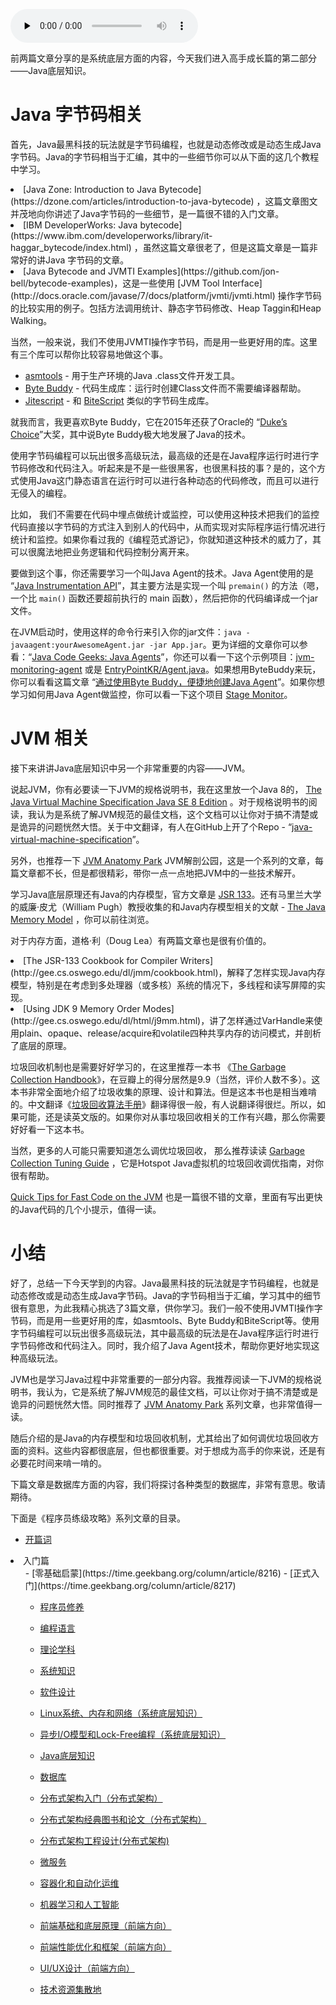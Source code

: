 <audio id="audio" title="79 | 程序员练级攻略：Java底层知识" controls="" preload="none"><source id="mp3" src="https://static001.geekbang.org/resource/audio/91/3d/9193b0624ad6d1b5761f0b37f5b0813d.mp3"></audio>

前两篇文章分享的是系统底层方面的内容，今天我们进入高手成长篇的第二部分——Java底层知识。

# Java 字节码相关

首先，Java最黑科技的玩法就是字节码编程，也就是动态修改或是动态生成Java字节码。Java的字节码相当于汇编，其中的一些细节你可以从下面的这几个教程中学习。

<li>
[Java Zone: Introduction to Java Bytecode](https://dzone.com/articles/introduction-to-java-bytecode) ，这篇文章图文并茂地向你讲述了Java字节码的一些细节，是一篇很不错的入门文章。
</li>
<li>
[IBM DeveloperWorks: Java bytecode](https://www.ibm.com/developerworks/library/it-haggar_bytecode/index.html) ，虽然这篇文章很老了，但是这篇文章是一篇非常好的讲Java 字节码的文章。
</li>
<li>
[Java Bytecode and JVMTI Examples](https://github.com/jon-bell/bytecode-examples)，这是一些使用 [JVM Tool Interface](http://docs.oracle.com/javase/7/docs/platform/jvmti/jvmti.html) 操作字节码的比较实用的例子。包括方法调用统计、静态字节码修改、Heap Taggin和Heap Walking。
</li>

当然，一般来说，我们不使用JVMTI操作字节码，而是用一些更好用的库。这里有三个库可以帮你比较容易地做这个事。

- [asmtools](https://wiki.openjdk.java.net/display/CodeTools/asmtools) - 用于生产环境的Java .class文件开发工具。
- [Byte Buddy](http://bytebuddy.net/) - 代码生成库：运行时创建Class文件而不需要编译器帮助。
- [Jitescript](https://github.com/qmx/jitescript) - 和 [BiteScript](https://github.com/headius/bitescript) 类似的字节码生成库。

就我而言，我更喜欢Byte Buddy，它在2015年还获了Oracle的 “[Duke’s Choice](https://www.oracle.com/corporate/pressrelease/dukes-award-102815.html)”大奖，其中说Byte Buddy极大地发展了Java的技术。

使用字节码编程可以玩出很多高级玩法，最高级的还是在Java程序运行时进行字节码修改和代码注入。听起来是不是一些很黑客，也很黑科技的事？是的，这个方式使用Java这门静态语言在运行时可以进行各种动态的代码修改，而且可以进行无侵入的编程。

比如， 我们不需要在代码中埋点做统计或监控，可以使用这种技术把我们的监控代码直接以字节码的方式注入到别人的代码中，从而实现对实际程序运行情况进行统计和监控。如果你看过我的《编程范式游记》，你就知道这种技术的威力了，其可以很魔法地把业务逻辑和代码控制分离开来。

要做到这个事，你还需要学习一个叫Java Agent的技术。Java Agent使用的是 “[Java Instrumentation API](https://stackoverflow.com/questions/11898566/tutorials-about-javaagents)”，其主要方法是实现一个叫 `premain()` 的方法（嗯，一个比 `main()` 函数还要超前执行的 main 函数），然后把你的代码编译成一个jar文件。

在JVM启动时，使用这样的命令行来引入你的jar文件：`java -javaagent:yourAwesomeAgent.jar -jar App.jar`。更为详细的文章你可以参看：“[Java Code Geeks: Java Agents](https://www.javacodegeeks.com/2015/09/java-agents.html)”，你还可以看一下这个示例项目：[jvm-monitoring-agent](https://github.com/toptal/jvm-monitoring-agent) 或是 [EntryPointKR/Agent.java](https://gist.github.com/EntryPointKR/152f089f6f3884047abcd19d39297c9e)。如果想用ByteBuddy来玩，你可以看看这篇文章 “[通过使用Byte Buddy，便捷地创建Java Agent](http://www.infoq.com/cn/articles/Easily-Create-Java-Agents-with-ByteBuddy)”。如果你想学习如何用Java Agent做监控，你可以看一下这个项目 [Stage Monitor](http://www.stagemonitor.org/)。

# JVM 相关

接下来讲讲Java底层知识中另一个非常重要的内容——JVM。

说起JVM，你有必要读一下JVM的规格说明书，我在这里放一个Java 8的， [The Java Virtual Machine Specification Java SE 8 Edition](https://docs.oracle.com/javase/specs/jvms/se8/jvms8.pdf) 。对于规格说明书的阅读，我认为是系统了解JVM规范的最佳文档，这个文档可以让你对于搞不清楚或是诡异的问题恍然大悟。关于中文翻译，有人在GitHub上开了个Repo - “[java-virtual-machine-specification](https://github.com/waylau/java-virtual-machine-specification)”。

另外，也推荐一下 [JVM Anatomy Park](https://shipilev.net/jvm-anatomy-park/) JVM解剖公园，这是一个系列的文章，每篇文章都不长，但是都很精彩，带你一点一点地把JVM中的一些技术解开。

学习Java底层原理还有Java的内存模型，官方文章是 [JSR 133](http://www.jcp.org/en/jsr/detail?id=133)。还有马里兰大学的威廉·皮尤（William Pugh）教授收集的和Java内存模型相关的文献 - [The Java Memory Model](http://www.cs.umd.edu/~pugh/java/memoryModel/) ，你可以前往浏览。

对于内存方面，道格·利（Doug Lea）有两篇文章也是很有价值的。

<li>
[The JSR-133 Cookbook for Compiler Writers](http://gee.cs.oswego.edu/dl/jmm/cookbook.html)，解释了怎样实现Java内存模型，特别是在考虑到多处理器（或多核）系统的情况下，多线程和读写屏障的实现。
</li>
<li>
[Using JDK 9 Memory Order Modes](http://gee.cs.oswego.edu/dl/html/j9mm.html)，讲了怎样通过VarHandle来使用plain、opaque、release/acquire和volatile四种共享内存的访问模式，并剖析了底层的原理。
</li>

垃圾回收机制也是需要好好学习的，在这里推荐一本书 《[The Garbage Collection Handbook](https://book.douban.com/subject/6809987/)》，在豆瓣上的得分居然是9.9（当然，评价人数不多）。这本书非常全面地介绍了垃圾收集的原理、设计和算法。但是这本书也是相当难啃的。中文翻译《[垃圾回收算法手册](https://book.douban.com/subject/26740958/)》翻译得很一般，有人说翻译得很烂。所以，如果可能，还是读英文版的。如果你对从事垃圾回收相关的工作有兴趣，那么你需要好好看一下这本书。

当然，更多的人可能只需要知道怎么调优垃圾回收， 那么推荐读读 [Garbage Collection Tuning Guide](http://docs.oracle.com/javase/8/docs/technotes/guides/vm/gctuning/) ，它是Hotspot Java虚拟机的垃圾回收调优指南，对你很有帮助。

[Quick Tips for Fast Code on the JVM](https://gist.github.com/djspiewak/464c11307cabc80171c90397d4ec34ef) 也是一篇很不错的文章，里面有写出更快的Java代码的几个小提示，值得一读。

# 小结

好了，总结一下今天学到的内容。Java最黑科技的玩法就是字节码编程，也就是动态修改或是动态生成Java字节码。Java的字节码相当于汇编，学习其中的细节很有意思，为此我精心挑选了3篇文章，供你学习。我们一般不使用JVMTI操作字节码，而是用一些更好用的库，如asmtools、Byte Buddy和BiteScript等。使用字节码编程可以玩出很多高级玩法，其中最高级的玩法是在Java程序运行时进行字节码修改和代码注入。同时，我介绍了Java Agent技术，帮助你更好地实现这种高级玩法。

JVM也是学习Java过程中非常重要的一部分内容。我推荐阅读一下JVM的规格说明书，我认为，它是系统了解JVM规范的最佳文档，可以让你对于搞不清楚或是诡异的问题恍然大悟。同时推荐了 [JVM Anatomy Park](https://shipilev.net/jvm-anatomy-park/) 系列文章，也非常值得一读。

随后介绍的是Java的内存模型和垃圾回收机制，尤其给出了如何调优垃圾回收方面的资料。这些内容都很底层，但也都很重要。对于想成为高手的你来说，还是有必要花时间来啃一啃的。

下篇文章是数据库方面的内容，我们将探讨各种类型的数据库，非常有意思。敬请期待。

下面是《程序员练级攻略》系列文章的目录。

- [开篇词](https://time.geekbang.org/column/article/8136)
<li>入门篇
<ul>
- [零基础启蒙](https://time.geekbang.org/column/article/8216)
- [正式入门](https://time.geekbang.org/column/article/8217)

- [程序员修养](https://time.geekbang.org/column/article/8700)

- [编程语言](https://time.geekbang.org/column/article/8701)
- [理论学科](https://time.geekbang.org/column/article/8887)
- [系统知识](https://time.geekbang.org/column/article/8888)

- [软件设计](https://time.geekbang.org/column/article/9369)

- [Linux系统、内存和网络（系统底层知识）](https://time.geekbang.org/column/article/9759)
- [异步I/O模型和Lock-Free编程（系统底层知识）](https://time.geekbang.org/column/article/9851)
- [Java底层知识](https://time.geekbang.org/column/article/10216)
- [数据库](https://time.geekbang.org/column/article/10301)
- [分布式架构入门（分布式架构）](https://time.geekbang.org/column/article/10603)
- [分布式架构经典图书和论文（分布式架构）](https://time.geekbang.org/column/article/10604)
- [分布式架构工程设计(分布式架构)](https://time.geekbang.org/column/article/11232)
- [微服务](https://time.geekbang.org/column/article/11116)
- [容器化和自动化运维](https://time.geekbang.org/column/article/11665)
- [机器学习和人工智能](https://time.geekbang.org/column/article/11669)
- [前端基础和底层原理（前端方向）](https://time.geekbang.org/column/article/12271)
- [前端性能优化和框架（前端方向）](https://time.geekbang.org/column/article/12389)
- [UI/UX设计（前端方向）](https://time.geekbang.org/column/article/12486)
- [技术资源集散地](https://time.geekbang.org/column/article/12561)


